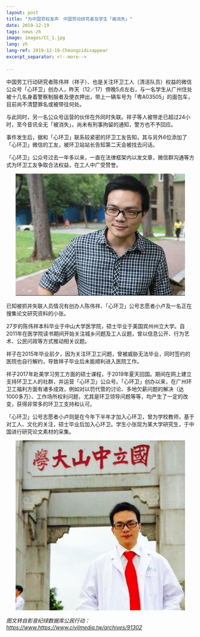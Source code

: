 ```yaml
---
layout: post
title: "为中国劳权发声　中国劳动研究者及学生「被消失」"
date: 2019-12-19
tags: news-zh
image: images/CC_1.jpg
lang: zh
lang-ref: 2019-12-19-Cheungzidisappear
excerpt_separator: <!--more-->

---
```


中国劳工行动研究者陈伟祥（祥子）、也是关注环卫工人（清洁队员）权益的微信公众号「心环卫」创办人，昨天（12／17）傍晚5点左右，与一名学生从广州住处被十几名身着警察制服者及便衣押出，带上一辆车号为「粤A03505」的面包车，目前尚不清楚罪名或被带往何处。

与此同时，另一名公众号运营的伙伴在外同时失联。祥子等人被带走已超过24小时，至今音讯全无「被消失」，尚未有刑事拘留的通知，警方也不予回应。

事件发生后，据和「心环卫」联系较紧密的环卫工友告知，其与另外6位添加了「心环卫」微信的工友，被环卫站站长告知第二天会被找去问话。

「心环卫」公众号过去一年多以来，一直在法律框架内以发文章，微信群沟通等方式为环卫工友争取合法权益，在工人中广受赞誉。

<div style="text-align:center"><img src="/images/CC_2.jpg" width="90%"/></div>

已知被抓并失联人员情况有创办人陈伟祥、「心环卫」公号志愿者小卢及一名正在搜集论文研究资料的小张。

27岁的陈伟祥本科毕业于中山大学医学院，硕士毕业于美国宾州州立大学。自2011年在医学院读书期间开始关注城乡问题及工人议题，曾以信息公开、行为艺术、公民问政等方式推动相关议题。

祥子在2015年毕业前夕，因为关注环卫工问题，曾被威胁无法毕业，同时签约的医院也自行解约，导致祥子毕业后未能顺利进入医院工作。

祥子2017年赴美学习劳工方面的硕士课程，于2019年夏天回国。期间在网上建立支持环卫工人的社群，并运营「心环卫」公众号。「心环卫」创办以来，在广州环卫工福利方面有诸多成效，例如对以罚代管的讨论、多地欠薪问题的解决（达1000多万）、工作场所权利问题，尤其是环卫领导问题等等，均产生了一定的改变，获得非常多的环卫工支持和认可。

「心环卫」公号志愿者小卢则是在今年下半年才加入心环卫，曾为学校教师，基于对工人、文化的关注，硕士毕业后加入心环卫。学生小张现为某大学研究生，于中国进行研究论文素材的采集。

<div style="text-align:center"><img src="/images/CC_3.jpg" width="90%"/></div>

<em>图文转自影音纪绿数据库公民行动： <https://www.https://www.civilmedia.tw/archives/91302></em>
